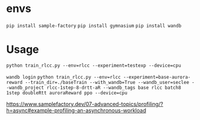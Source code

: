 

# envs

`pip install sample-factory`
`pip install gymnasium`
`pip install wandb`

# Usage

`python train_rlcc.py --env=rlcc --experiment=testexp --device=cpu`

`wandb login`
`python train_rlcc.py --env=rlcc --experiment=base-aurora-reward --train_dir=./baseTrain --with_wandb=True --wandb_user=seclee --wandb_project rlcc-1step-8-drtt-aR --wandb_tags base rlcc batch8 1step doubleRtt auroraReward ppo --device=cpu`

https://www.samplefactory.dev/07-advanced-topics/profiling/?h=async#example-profiling-an-asynchronous-workload